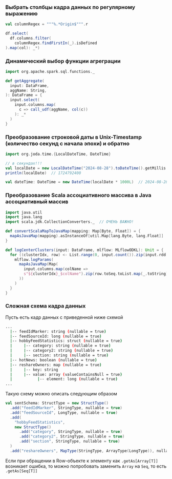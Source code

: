 ### Выбрать столбцы кадра данных по регулярному выражению

```scala
val columnRegex = """%.*Origin$""".r

df.select(
  df.columns.filter(
    columnRegex.findFirstIn(_).isDefined
).map(col): _*)
```

### Динамический выбор функции агреграции
```scala
import org.apache.spark.sql.functions._

def getAggregate(
  input: DataFrame,
  aggName: String,
): DataFrame = {
  input.select(
    input.columns.map(
      c => call_udf(aggName, col(c))
    ): _*
  )
}
```

### Преобразование строковой даты в Unix-Timestamp (количество секунд с начала эпохи) и обратно

```scala
import org.joda.time.{LocalDateTime, DateTime}

// в секундах!!!
val localDate = new LocalDateTime("2024-08-28").toDateTime().getMillis / 1000
println(localDate)  // 1724792400

val dateTime: DateTime = new DateTime(localDate * 1000L)  // 2024-08-28T00:00:00.000+03:00
```

### Преобразование Scala ассоциативного массива в Java ассоциативный массив

```scala
import java.util
import java.lang
import scala.jdk.CollectionConverters._  // ОЧЕНЬ ВАЖНО!

def convertScalaMapToJavaMap(mapping: Map[Byte, Float]) = {
  mapAsJavaMap(mapping).asInstanceOf[util.Map[lang.Byte, lang.Float]]
}

def logCenterClusters(input: DataFrame, mlflow: MLflowODKL): Unit = {
  for ((clusterIdx, row) <- List.range(0, input.count()).zip(input.rdd.collect())) {
    mlflow.logParams(
      mapAsJavaMap(Map(
        input.columns.map(colName => 
        s"${clusterIdx}_$colName").zip(row.toSeq.toList.map(_.toString)): _*
      ))
    )
  }
}
```

### Сложная схема кадра данных

Пусть есть кадр данных с приведенной ниже схемой
```bash
...
  |-- feedIdMarker: string (nullable = true)
  |-- feedSourceId: long (nullable = true)
  |-- hobbyFeedStatistics: struct (nullable = true)
  |     |-- category: string (nullable = true)
  |     |-- category2: string (nullable = true)
  |     |-- section: string (nullable = true)
  |-- hotNews: boolean (nullable = true)
  |-- reshareOwners: map (nullable = true)
  |     |-- key: string
  |     |-- value: array (valueContainsNull = true)
  |           |-- element: long (nullable = true)
...
```

Такую схему можно описать следующим образом
```scala
val sentSchema: StructType = new StructType()
  .add("feedIdMarker", StringType, nullable = true)
  .add("feedSourceId", LongType, nullable = true)
  .add(
    "hobbyFeedStatistics",
    new StructType()
      .add("category", StringType, nullable = true)
      .add("category2", StringType, nullable = true)
      .add("section", StringType, nullable = true)
  )
  .add("reshareOwners", MapType(StringType, ArrayType(LongType)), nullable = true)
```

Если при обращении в Row-объекте к элементу как `.getAs[Array[T]]` возникает ошибка, то можно попробовать заменить `Array` на `Seq`, то есть `.getAs[Seq[T]]`